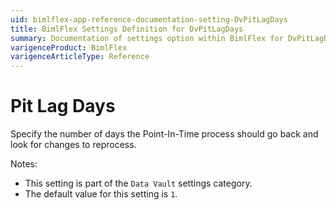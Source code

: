 ```yaml
---
uid: bimlflex-app-reference-documentation-setting-DvPitLagDays
title: BimlFlex Settings Definition for DvPitLagDays
summary: Documentation of settings option within BimlFlex for DvPitLagDays
varigenceProduct: BimlFlex
varigenceArticleType: Reference
---
```


# Pit Lag Days

Specify the number of days the Point-In-Time process should go back and look for changes to reprocess.

Notes:

* This setting is part of the `Data Vault` settings category.
* The default value for this setting is `1`.
